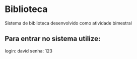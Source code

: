 # Biblioteca
Sistema de biblioteca desenvolvido como atividade bimestral

## Para entrar no sistema utilize:
login: david
senha: 123
